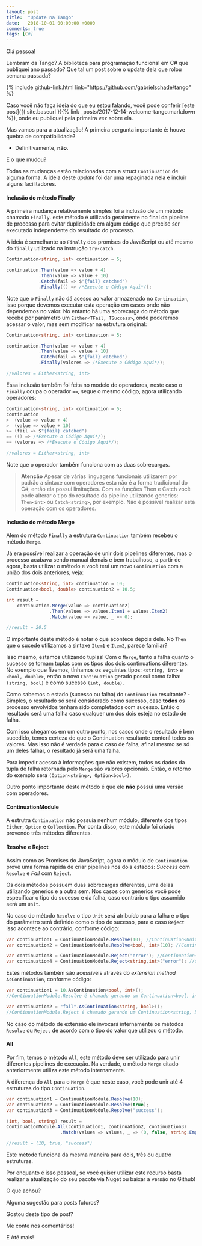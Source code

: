 ```yaml
---
layout: post
title:  "Update na Tango"
date:   2018-10-01 00:00:00 +0000
comments: true
tags: [C#]
---
```


Olá pessoa!

Lembram da Tango? A biblioteca para programação funcional em C# que publiquei ano passado?
Que tal um post sobre o update dela que rolou semana passada?

<!--more-->

{% include github-link.html link="https://github.com/gabrielschade/tango" %} 

Caso você não faça ideia do que eu estou falando, você pode conferir [este post]({{ site.baseurl }}{% link _posts/2017-12-14-welcome-tango.markdown %}), onde eu publiquei pela primeira vez sobre ela.

Mas vamos para a atualização! A primeira pergunta importante é: houve quebra de compatibilidade?

- Definitivamente, **não**.

E o que mudou?

Todas as mudanças estão relacionadas com a struct `Continuation` de alguma forma. A ideia deste *update* foi dar uma repaginada nela e incluir alguns facilitadores.

#### Inclusão do método Finally

A primeira mudança relativamente simples foi a inclusão de um método chamado `Finally`. este método é utilizado geralmente no final da pipeline de processo para evitar duplicidade em algum código que precise ser executado independente do resultado do processo.

A ideia é semelhante ao `Finally` dos promises do JavaScript ou até mesmo do `finally` utilizado na instrução `try-catch`.

```csharp
Continuation<string, int> continuation = 5;

continuation.Then(value => value + 4)
            .Then(value => value + 10)
            .Catch(fail => $"{fail} catched")
            .Finally(() => /*Execute o Código Aqui*/);
```

Note que o `Finally` não dá acesso ao valor armazenado no `Continuation`, isso porque devemos executar esta operação em casos onde não dependemos no valor. No entanto há uma sobrecarga do método que recebe por parâmetro um `Either<TFail, TSuccess>`, onde poderemos acessar o valor, mas sem modificar na estrutura original:


```csharp
Continuation<string, int> continuation = 5;

continuation.Then(value => value + 4)
            .Then(value => value + 10)
            .Catch(fail => $"{fail} catched")
            .Finally(valores => /*Execute o Código Aqui*/); 

//valores = Either<string, int>
```

Essa inclusão também foi feita no modelo de operadores, neste caso o `Finally` ocupa o operador `==`, segue o mesmo código, agora utilizando operadores:

```csharp
Continuation<string, int> continuation = 5;
continuation
>  (value => value + 4)
>  (value => value + 10)
>= (fail => $"{fail} catched")
== (() => /*Execute o Código Aqui*/); 
== (valores => /*Execute o Código Aqui*/); 

//valores = Either<string, int>
```
Note que o operador também funciona com as duas sobrecargas.

> **Atenção**
> Apesar de várias linguagens funcionais utilizarem por padrão a sintaxe com operadores esta não é a forma tradicional do C#, então ela possui limitações.
> Com as funções Then e Catch você pode alterar o tipo do resultado da pipeline utilizando generics: `Then<int>` ou `Catch<string>`, por exemplo. Não é possível realizar esta operação com os operadores.

#### Inclusão do método Merge

Além do método `Finally` a estrutura `Continuation` também recebeu o método `Merge`.

Já era possível realizar a operação de unir dois pipelines diferentes, mas o processo acabava sendo manual demais e bem trabalhoso, a partir de agora, basta utilizar o método e você terá um novo `Continuation` com a união dos dois anteriores, veja:

```csharp
Continuation<string, int> continuation = 10;
Continuation<bool, double> continuation2 = 10.5;

int result =
    continuation.Merge(value => continuation2)
                .Then(values => values.Item1 + values.Item2)
                .Match(value => value, _ => 0);

//result = 20.5
```
O importante deste método é notar o que acontece depois dele. No `Then` que o sucede utilizamos a sintaxe `Item1` e `Item2`, parece familiar?

Isso mesmo, estamos utilizando tuplas! Com o `Merge`, tanto a falha quanto o sucesso se tornam tuplas com os tipos dos dois continuations diferentes. No exemplo que fizemos, tínhamos os seguintes tipos:
`<string, int>` e `<bool, double>`, então o novo `Continuation` gerado possui como falha: `(string, bool)` e como sucesso `(int, double)`.

Como sabemos o estado (sucesso ou falha) do `Continuation` resultante? -Simples, o resultado só será considerado como sucesso, caso **todos** os processo envolvidos tenham sido completados com sucesso. Então o resultado será uma falha caso qualquer um dos dois esteja no estado de falha.

Com isso chegamos em um outro ponto, nos casos onde o resultado é bem sucedido, temos certeza de que o Continuation resultante conterá todos os valores. Mas isso não é verdade para o caso de falha, afinal mesmo se só um deles falhar, o resultado já será uma falha.

Para impedir acesso à informações que não existem, todos os dados da tupla de falha retornada pelo `Merge` são valores opcionais. Então, o retorno do exemplo será `(Option<string>, Option<bool>)`.

Outro ponto importante deste método é que ele **não** possui uma versão com operadores.

#### ContinuationModule

A estrutra `Continuation` não possuía nenhum módulo, diferente dos tipos `Either`, `Option` e `Collection`. Por conta disso, este módulo foi criado provendo três métodos diferentes.

#### Resolve e Reject

Assim como as Promises do JavaScript, agora o módulo de `Continuation` provê uma forma rápida de criar pipelines nos dois estados: *Success* com `Resolve` e *Fail* com `Reject`.

Os dois métodos possuem duas sobrecargas diferentes, uma delas utilizando generics e a outra sem. Nos casos com generics você pode especificar o tipo do sucesso e da falha, caso contrário o tipo assumido será um `Unit`.

No caso do método `Resolve` o tipo `Unit` será atribuído para a falha e o tipo do parâmetro será definido como o tipo de sucesso, para o caso `Reject` isso acontece ao contrário, conforme código:

```csharp
var continuation1 = ContinuationModule.Resolve(10); //Continuation<Unit, int>
var continuation2 = ContinuationModule.Resolve<bool, int>(10); //Continuation<bool, int>

var continuation3 = ContinuationModule.Reject("error"); //Continuation<string, Unit>
var continuation4 = ContinuationModule.Reject<string,int>("error"); //Continuation<string, int>
```
Estes métodos também são acessíveis através do *extension method* `AsContinuation`, conforme código:

```csharp
var continuation1 = 10.AsContinuation<bool, int>(); 
//ContinuationModule.Resolve é chamado gerando um Continuation<bool, int>

var continuation2 = "fail".AsContinuation<string, bool>(); 
//ContinuationModule.Reject é chamado gerando um Continuation<string, bool>
```
No caso do método de extensão ele invocará internamente os métodos `Resolve` ou `Reject` de acordo com o tipo do valor que utilizou o método. 

#### All

Por fim, temos o método `All`, este método deve ser utilizado para unir diferentes pipelines de execução. Na verdade, o método `Merge` citado anteriormente utiliza este método internamente.

A diferença do `All` para o `Merge` é que neste caso, você pode unir até 4 estruturas do tipo `Continuation`.

```csharp
var continuation1 = ContinuationModule.Resolve(10);
var continuation2 = ContinuationModule.Resolve(true);
var continuation3 = ContinuationModule.Resolve("success");

(int, bool, string) result =
ContinuationModule.All(continuation1, continuation2, continuation3)
                    .Match(values => values, _ => (0, false, string.Empty));

//result = (10, true, "success")
```

Este método funciona da mesma maneira para dois, três ou quatro estruturas.

Por enquanto é isso pessoal, se você quiser utilizar este recurso basta realizar a atualização do seu pacote via Nuget ou baixar a versão no Github!

O que achou?

Alguma sugestão para posts futuros? 

Gostou deste tipo de post?

Me conte nos comentários!

E Até mais!